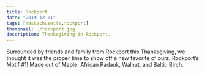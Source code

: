 ```yaml
---
title: Rockport
date: "2019-12-01"
tags: [massachusetts,rockport]
thumbnail: ./rockport.jpg
description: Thanksgiving in Rockport.
---
```


Surrounded by friends and family from Rockport this Thanksgiving, we thought it was the proper time to show off a new favorite of ours, Rockport’s Motif #1! Made out of Maple, African Padauk, Walnut, and Baltic Birch.
